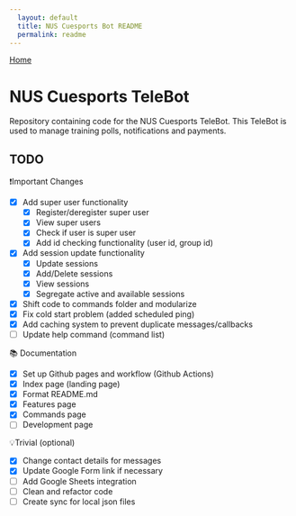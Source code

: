 ```yaml
---
  layout: default
  title: NUS Cuesports Bot README
  permalink: readme
---
```


[Home](https://krashkart.github.io/nus-cuesports-bot/)

# NUS Cuesports TeleBot
Repository containing code for the NUS Cuesports TeleBot. This TeleBot is used to manage training polls, notifications and payments.

## TODO
❗Important Changes
- [X] Add super user functionality
  - [X] Register/deregister super user
  - [X] View super users
  - [X] Check if user is super user
  - [X] Add id checking functionality (user id, group id)
- [X] Add session update functionality
  - [X] Update sessions
  - [X] Add/Delete sessions
  - [X] View sessions
  - [X] Segregate active and available sessions
- [X] Shift code to commands folder and modularize
- [X] Fix cold start problem (added scheduled ping)
- [X] Add caching system to prevent duplicate messages/callbacks
- [ ] Update help command (command list)

📚 Documentation
- [X] Set up Github pages and workflow (Github Actions)
- [X] Index page (landing page)
- [X] Format README.md
- [X] Features page
- [X] Commands page
- [ ] Development page

💡Trivial (optional)
- [X] Change contact details for messages
- [X] Update Google Form link if necessary
- [ ] Add Google Sheets integration
- [ ] Clean and refactor code
- [ ] Create sync for local json files
